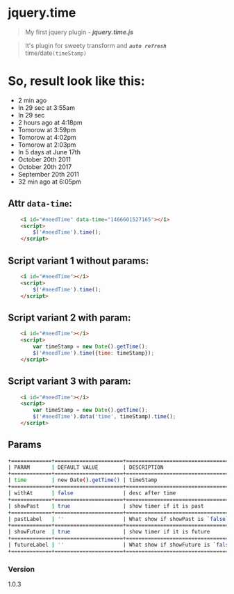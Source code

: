 # jquery.time

>My first jquery plugin - ***jquery.time.js***

> It's plugin for sweety transform and ***`auto refresh`*** time/date`(timeStamp)`

# So, result look like this:

 * 2 min ago
 * In 29 sec at 3:55am
 * In 29 sec
 * 2 hours ago at 4:18pm
 * Tomorow at 3:59pm
 * Tomorow at 4:02pm
 * Tomorow at 2:03pm
 * In 5 days at June 17th
 * October 20th 2011
 * October 20th 2017
 * September 20th 2011
 * 32 min ago at 6:05pm

## Attr `data-time`:

```html
	<i id="#needTime" data-time="1466601527165"></i>
	<script>
		$('#needTime').time();
	</script>
```

## Script variant 1 without params:

```html
	<i id="#needTime"></i>
	<script>
		$('#needTime').time();
	</script>
```

## Script variant 2 with param:

```html
	<i id="#needTime"></i>
	<script>
		var timeStamp = new Date().getTime();
		$('#needTime').time({time: timeStamp});
	</script>
```

## Script variant 3 with param:

```html
	<i id="#needTime"></i>
	<script>
		var timeStamp = new Date().getTime();
		$('#needTime').data('time', timeStamp).time();
	</script>
```

## Params
```sh
+=============+======================+====================================+
| PARAM       | DEFAULT VALUE        | DESCRIPTION                        |
+=============+======================+====================================+
| time        | new Date().getTime() | timeStamp                          |
+=============+======================+====================================+
| withAt      | false                | desc after time                    |
+=============+======================+====================================+
| showPast    | true                 | show timer if it is past           |
+=============+======================+====================================+
| pastLabel   | ''                   | What show if showPast is `false`   |
+=============+======================+====================================+
| showFuture  | true                 | show timer if it is future         |
+=============+======================+====================================+
| futureLabel | ''                   | What show if showFuture is `false` |
+=============+======================+====================================+
```

### Version
1.0.3
